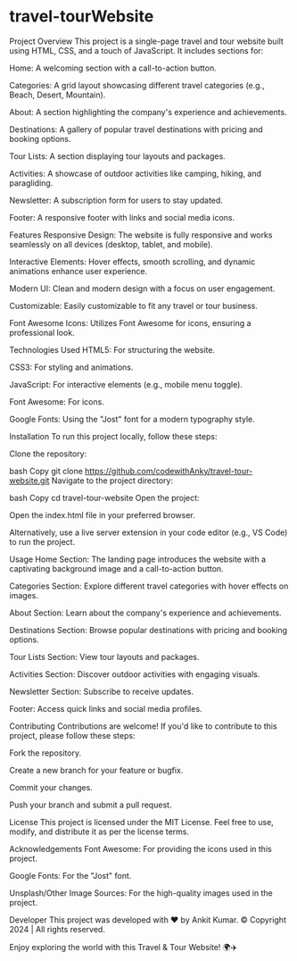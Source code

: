 # travel-tourWebsite

Project Overview
This project is a single-page travel and tour website built using HTML, CSS, and a touch of JavaScript. It includes sections for:

Home: A welcoming section with a call-to-action button.

Categories: A grid layout showcasing different travel categories (e.g., Beach, Desert, Mountain).

About: A section highlighting the company's experience and achievements.

Destinations: A gallery of popular travel destinations with pricing and booking options.

Tour Lists: A section displaying tour layouts and packages.

Activities: A showcase of outdoor activities like camping, hiking, and paragliding.

Newsletter: A subscription form for users to stay updated.

Footer: A responsive footer with links and social media icons.

Features
Responsive Design: The website is fully responsive and works seamlessly on all devices (desktop, tablet, and mobile).

Interactive Elements: Hover effects, smooth scrolling, and dynamic animations enhance user experience.

Modern UI: Clean and modern design with a focus on user engagement.

Customizable: Easily customizable to fit any travel or tour business.

Font Awesome Icons: Utilizes Font Awesome for icons, ensuring a professional look.

Technologies Used
HTML5: For structuring the website.

CSS3: For styling and animations.

JavaScript: For interactive elements (e.g., mobile menu toggle).

Font Awesome: For icons.

Google Fonts: Using the "Jost" font for a modern typography style.

Installation
To run this project locally, follow these steps:

Clone the repository:

bash
Copy
git clone https://github.com/codewithAnky/travel-tour-website.git
Navigate to the project directory:

bash
Copy
cd travel-tour-website
Open the project:

Open the index.html file in your preferred browser.

Alternatively, use a live server extension in your code editor (e.g., VS Code) to run the project.

Usage
Home Section: The landing page introduces the website with a captivating background image and a call-to-action button.

Categories Section: Explore different travel categories with hover effects on images.

About Section: Learn about the company's experience and achievements.

Destinations Section: Browse popular destinations with pricing and booking options.

Tour Lists Section: View tour layouts and packages.

Activities Section: Discover outdoor activities with engaging visuals.

Newsletter Section: Subscribe to receive updates.

Footer: Access quick links and social media profiles.

Contributing
Contributions are welcome! If you'd like to contribute to this project, please follow these steps:

Fork the repository.

Create a new branch for your feature or bugfix.

Commit your changes.

Push your branch and submit a pull request.

License
This project is licensed under the MIT License. Feel free to use, modify, and distribute it as per the license terms.

Acknowledgements
Font Awesome: For providing the icons used in this project.

Google Fonts: For the "Jost" font.

Unsplash/Other Image Sources: For the high-quality images used in the project.

Developer
This project was developed with ❤ by Ankit Kumar.
© Copyright 2024 | All rights reserved.

Enjoy exploring the world with this Travel & Tour Website! 🌍✈️

